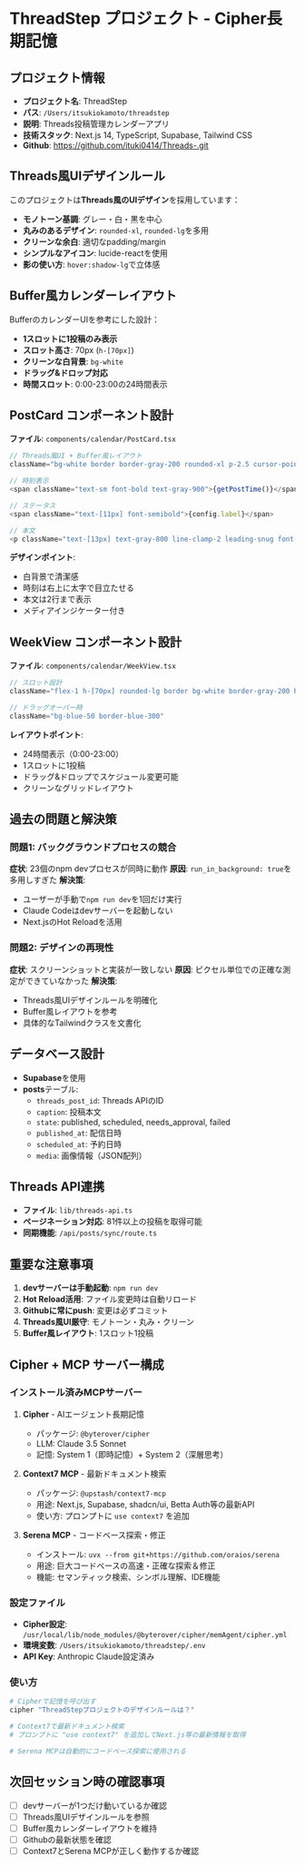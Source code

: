 # ThreadStep プロジェクト - Cipher長期記憶

## プロジェクト情報
- **プロジェクト名**: ThreadStep
- **パス**: `/Users/itsukiokamoto/threadstep`
- **説明**: Threads投稿管理カレンダーアプリ
- **技術スタック**: Next.js 14, TypeScript, Supabase, Tailwind CSS
- **Github**: https://github.com/ituki0414/Threads-.git

## Threads風UIデザインルール
このプロジェクトは**Threads風のUIデザイン**を採用しています：
- **モノトーン基調**: グレー・白・黒を中心
- **丸みのあるデザイン**: `rounded-xl`, `rounded-lg`を多用
- **クリーンな余白**: 適切なpadding/margin
- **シンプルなアイコン**: lucide-reactを使用
- **影の使い方**: `hover:shadow-lg`で立体感

## Buffer風カレンダーレイアウト
BufferのカレンダーUIを参考にした設計：
- **1スロットに1投稿のみ表示**
- **スロット高さ**: 70px (`h-[70px]`)
- **クリーンな白背景**: `bg-white`
- **ドラッグ&ドロップ対応**
- **時間スロット**: 0:00-23:00の24時間表示

## PostCard コンポーネント設計
**ファイル**: `components/calendar/PostCard.tsx`

```typescript
// Threads風UI + Buffer風レイアウト
className="bg-white border border-gray-200 rounded-xl p-2.5 cursor-pointer hover:shadow-lg hover:border-gray-300 transition-all"

// 時刻表示
<span className="text-sm font-bold text-gray-900">{getPostTime()}</span>

// ステータス
<span className="text-[11px] font-semibold">{config.label}</span>

// 本文
<p className="text-[13px] text-gray-800 line-clamp-2 leading-snug font-normal">
```

**デザインポイント**:
- 白背景で清潔感
- 時刻は右上に太字で目立たせる
- 本文は2行まで表示
- メディアインジケーター付き

## WeekView コンポーネント設計
**ファイル**: `components/calendar/WeekView.tsx`

```typescript
// スロット設計
className="flex-1 h-[70px] rounded-lg border bg-white border-gray-200 hover:border-gray-300 hover:shadow-sm p-2 cursor-pointer"

// ドラッグオーバー時
className="bg-blue-50 border-blue-300"
```

**レイアウトポイント**:
- 24時間表示（0:00-23:00）
- 1スロットに1投稿
- ドラッグ&ドロップでスケジュール変更可能
- クリーンなグリッドレイアウト

## 過去の問題と解決策

### 問題1: バックグラウンドプロセスの競合
**症状**: 23個のnpm devプロセスが同時に動作
**原因**: `run_in_background: true`を多用しすぎた
**解決策**:
- ユーザーが手動で`npm run dev`を1回だけ実行
- Claude Codeはdevサーバーを起動しない
- Next.jsのHot Reloadを活用

### 問題2: デザインの再現性
**症状**: スクリーンショットと実装が一致しない
**原因**: ピクセル単位での正確な測定ができていなかった
**解決策**:
- Threads風UIデザインルールを明確化
- Buffer風レイアウトを参考
- 具体的なTailwindクラスを文書化

## データベース設計
- **Supabase**を使用
- **posts**テーブル:
  - `threads_post_id`: Threads APIのID
  - `caption`: 投稿本文
  - `state`: published, scheduled, needs_approval, failed
  - `published_at`: 配信日時
  - `scheduled_at`: 予約日時
  - `media`: 画像情報（JSON配列）

## Threads API連携
- **ファイル**: `lib/threads-api.ts`
- **ページネーション対応**: 81件以上の投稿を取得可能
- **同期機能**: `/api/posts/sync/route.ts`

## 重要な注意事項
1. **devサーバーは手動起動**: `npm run dev`
2. **Hot Reload活用**: ファイル変更時は自動リロード
3. **Githubに常にpush**: 変更は必ずコミット
4. **Threads風UI厳守**: モノトーン・丸み・クリーン
5. **Buffer風レイアウト**: 1スロット1投稿

## Cipher + MCP サーバー構成

### インストール済みMCPサーバー

1. **Cipher** - AIエージェント長期記憶
   - パッケージ: `@byterover/cipher`
   - LLM: Claude 3.5 Sonnet
   - 記憶: System 1（即時記憶）+ System 2（深層思考）

2. **Context7 MCP** - 最新ドキュメント検索
   - パッケージ: `@upstash/context7-mcp`
   - 用途: Next.js, Supabase, shadcn/ui, Betta Auth等の最新API
   - 使い方: プロンプトに `use context7` を追加

3. **Serena MCP** - コードベース探索・修正
   - インストール: `uvx --from git+https://github.com/oraios/serena`
   - 用途: 巨大コードベースの高速・正確な探索＆修正
   - 機能: セマンティック検索、シンボル理解、IDE機能

### 設定ファイル
- **Cipher設定**: `/usr/local/lib/node_modules/@byterover/cipher/memAgent/cipher.yml`
- **環境変数**: `/Users/itsukiokamoto/threadstep/.env`
- **API Key**: Anthropic Claude設定済み

### 使い方
```bash
# Cipherで記憶を呼び出す
cipher "ThreadStepプロジェクトのデザインルールは？"

# Context7で最新ドキュメント検索
# プロンプトに "use context7" を追加してNext.js等の最新情報を取得

# Serena MCPは自動的にコードベース探索に使用される
```

## 次回セッション時の確認事項
- [ ] devサーバーが1つだけ動いているか確認
- [ ] Threads風UIデザインルールを参照
- [ ] Buffer風カレンダーレイアウトを維持
- [ ] Githubの最新状態を確認
- [ ] Context7とSerena MCPが正しく動作するか確認
